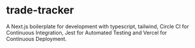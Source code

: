# trade-tracker

A Next.js boilerplate for development with typescript, tailwind, Circle CI for Continuous Integration, Jest for Automated Testing and Vercel for Continuous Deployment.
